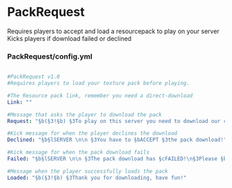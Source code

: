 # PackRequest

Requires players to accept and load a resourcepack to play on your server
Kicks players if download failed or declined




### PackRequest/config.yml
```yaml

#PackRequest v1.0
#Requires players to load your texture pack before playing.

#The Resource pack link, remember you need a direct-download
Link: ""

#Message that asks the player to download the pack
Request: "§b(§3!§b) §3To play on this server you need to download our custom resource pack, please §bACCEPT §3the download!"

#Kick message for when the player declines the download
Declined: "§b§lSERVER \n\n §3You have to §bACCEPT §3the pack download!"

#Kick message for when the pack download fails
Failed: "§b§lSERVER \n\n §3The pack download has §cFAILED!\n§3Please §bTRY AGAIN"

#Message when the player successfully loads the pack
Loaded: "§b(§3!§b) §3Thank you for downloading, have fun!"

```
